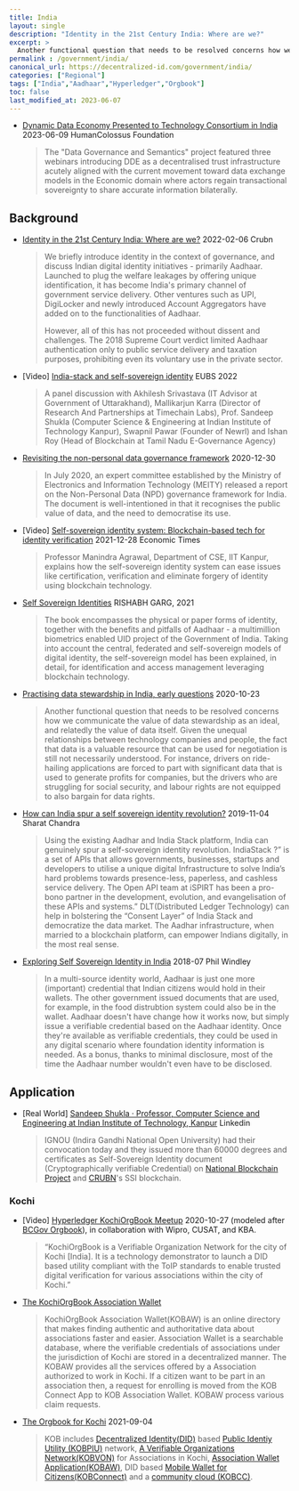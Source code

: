 ```yaml
---
title: India
layout: single
description: "Identity in the 21st Century India: Where are we?"
excerpt: >
  Another functional question that needs to be resolved concerns how we communicate the value of data stewardship as an ideal, and relatedly the value of data itself. Given the unequal relationships between technology companies and people, the fact that data is a valuable resource that can be used for negotiation is still not necessarily understood.
permalink : /government/india/
canonical_url: https://decentralized-id.com/government/india/
categories: ["Regional"]
tags: ["India","Aadhaar","Hyperledger","Orgbook"]
toc: false
last_modified_at: 2023-06-07
---
```


* [Dynamic Data Economy Presented to Technology Consortium in India](https://humancolossus.foundation/blog/dde-amp-hasgeek) 2023-06-09 HumanColossus Foundation
  > The "Data Governance and Semantics" project featured three webinars introducing DDE as a decentralised trust infrastructure acutely aligned with the current movement toward data exchange models in the Economic domain where actors regain transactional sovereignty to share accurate information bilaterally.

## Background

* [Identity in the 21st Century India: Where are we?](http://web.archive.org/web/20220207113647/https://www.crubn.com/_files/ugd/3e90e2_82e2de11e1194f1c93ed68c411d78564.pdf?index=true) 2022-02-06 Crubn
  > We briefly introduce identity in the context of governance, and discuss Indian digital identity initiatives - primarily Aadhaar. Launched to plug the welfare leakages by offering unique identification, it has become India's primary channel of government service delivery. Other ventures such as UPI, DigiLocker and newly introduced Account Aggregators have added on to the functionalities of Aadhaar.
  > 
  > However, all of this has not proceeded without dissent and challenges. The 2018 Supreme Court verdict limited Aadhaar authentication only to public service delivery and taxation purposes, prohibiting even its voluntary use in the private sector.
* [Video] [India-stack and self-sovereign identity](https://www.youtube.com/watch?v=of-iuDZpWuA) EUBS 2022
  > A panel discussion with Akhilesh Srivastava (IT Advisor at Government of Uttarakhand), Mallikarjun Karra (Director of Research And Partnerships at Timechain Labs), Prof. Sandeep Shukla (Computer Science & Engineering at Indian Institute of Technology Kanpur), Swapnil Pawar (Founder of Newrl) and Ishan Roy (Head of Blockchain at Tamil Nadu E-Governance Agency)
* [Revisiting the non-personal data governance framework](https://www.orfonline.org/expert-speak/data-development-revisiting-non-personal-data-governance-framework/) 2020-12-30
  > In July 2020, an expert committee established by the Ministry of Electronics and Information Technology (MEITY) released a report on the Non-Personal Data (NPD) governance framework for India. The document is well-intentioned in that it recognises the public value of data, and the need to democratise its use.
* [Video] [Self-sovereign identity system: Blockchain-based tech for identity verification](https://www.youtube.com/watch?v=Q7IhaY4eKEc) 2021-12-28 Economic Times
  > Professor Manindra Agrawal, Department of CSE, IIT Kanpur, explains how the self-sovereign identity system can ease issues like certification, verification and eliminate forgery of identity using blockchain technology.
* [Self Sovereign Identities](https://www.academia.edu/7401699/Self_Sovereign_Identities) RISHABH GARG, 2021
  > The book encompasses the physical or paper forms of identity, together with the benefits and pitfalls of Aadhaar - a multimillion biometrics enabled UID project of the Government of India. Taking into account the central, federated and self-sovereign models of digital identity, the self-sovereign model has been explained, in detail, for identification and access management leveraging blockchain technology. 
* [Practising data stewardship in India, early questions](https://www.adalovelaceinstitute.org/blog/practising-data-stewardship-in-india/) 2020-10-23
  > Another functional question that needs to be resolved concerns how we communicate the value of data stewardship as an ideal, and relatedly the value of data itself. Given the unequal relationships between technology companies and people, the fact that data is a valuable resource that can be used for negotiation is still not necessarily understood. For instance, drivers on ride-hailing applications are forced to part with significant data that is used to generate profits for companies, but the drivers who are struggling for social security, and labour rights are not equipped to also bargain for data rights.
* [How can India spur a self sovereign identity revolution?](https://community.nasscom.in/communities/emerging-tech/how-can-india-spur-a-self-sovereign-identity-revolution.html) 2019-11-04 Sharat Chandra
  > Using the existing Aadhar and India Stack platform, India can genuinely spur a self-sovereign identity revolution. IndiaStack ?” is a set of APIs that allows governments, businesses, startups and developers to utilise a unique digital Infrastructure to solve India’s hard problems towards presence-less, paperless, and cashless service delivery. The Open API team at iSPIRT has been a pro-bono partner in the development, evolution, and evangelisation of these APIs and systems.” DLT(Distributed Ledger Technology) can help in bolstering the “Consent Layer” of India Stack and democratize the data market. The Aadhar infrastructure, when married to a blockchain platform, can empower Indians digitally, in the most real sense.
* [Exploring Self Sovereign Identity in India](https://www.windley.com/archives/2018/07/exploring_self-sovereign_identity_in_india.shtml) 2018-07 Phil Windley
  >  In a multi-source identity world, Aadhaar is just one more (important) credential that Indian citizens would hold in their wallets. The other government issued documents that are used, for example, in the food distrubtion system could also be in the wallet. Aadhaar doesn't have change how it works now, but simply issue a verifiable credential based on the Aadhaar identity. Once they're available as verifiable credentials, they could be used in any digital scenario where foundation identity information is needed. As a bonus, thanks to minimal disclosure, most of the time the Aadhaar number wouldn't even have to be disclosed. 

## Application
* [Real World] [Sandeep Shukla · Professor, Computer Science and Engineering at Indian Institute of Technology, Kanpur](https://www.linkedin.com/feed/update/urn:li:ugcPost:6924705964537389056/) Linkedin
  > IGNOU (Indira Gandhi National Open University) had their convocation today and they issued more than 60000 degrees and certificates as Self-Sovereign Identity document (Cryptographically verifiable Credential) on [National Blockchain Project](https://www.linkedin.com/company/national-blockchain-project/) and [CRUBN](https://www.linkedin.com/company/crubn/)'s SSI blockchain.

### Kochi

* [Video] [Hyperledger KochiOrgBook Meetup](https://www.youtube.com/watch?v=HU0zXKiFYD0) 2020-10-27 (modeled after [BCGov Orgbook](https://www.orgbook.gov.bc.ca/search)), in collaboration with Wipro, CUSAT, and KBA.
  > “KochiOrgBook is a Verifiable Organization Network for the city of Kochi [India]. It is a technology demonstrator to launch a DID based utility compliant with the ToIP standards to enable trusted digital verification for various associations within the city of Kochi.”
* [The KochiOrgBook Association Wallet](https://hyperledgerkochi.github.io/KOBAW/)
  > KochiOrgBook Association Wallet(KOBAW) is an online directory that makes finding authentic and authoritative data about associations faster and easier. Association Wallet is a searchable database, where the verifiable credentials of associations under the jurisdiction of Kochi are stored in a decentralized manner. The KOBAW provides all the services offered by a Association authorized to work in Kochi. If a citizen want to be part in an association then, a request for enrolling is moved from the KOB Connect App to KOB Association Wallet. KOBAW process various claim requests.
* [The Orgbook for Kochi](https://github.com/hyperledgerkochi/KochiOrgBook) 2021-09-04
  > KOB includes [Decentralized Identity(DID)](docs/gf_controlled/glossary.md#did-decentralized-identifier) based [Public Identiy Utility (KOBPIU)](docs/gf_info/sub_projects.md#kochiorgbook-public-identity-utility-kobpiu) network, [A Verifiable Organizations Network(KOBVON)](docs/gf_info/sub_projects.md#kobvon) for Associations in Kochi, [Association Wallet Application(KOBAW)](docs/gf_info/sub_projects.md#kochiorgbook-association-wallet-kobaw), DID based [Mobile Wallet for Citizens(KOBConnect)](docs/gf_info/sub_projects.md#kobconnect) and a [community cloud (KOBCC)](docs/gf_info/sub_projects.md#kochiorgbook-community-cloud-kobcc). 

